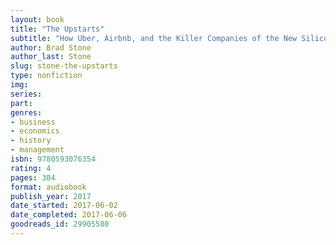 ```yaml
---
layout: book
title: "The Upstarts"
subtitle: "How Uber, Airbnb, and the Killer Companies of the New Silicon Valley Are Changing the World"
author: Brad Stone
author_last: Stone
slug: stone-the-upstarts
type: nonfiction
img: 
series: 
part: 
genres:
- business
- economics
- history
- management
isbn: 9780593076354
rating: 4
pages: 384
format: audiobook
publish_year: 2017
date_started: 2017-06-02
date_completed: 2017-06-06
goodreads_id: 29905580
---
```

